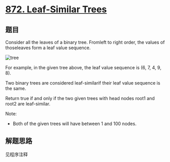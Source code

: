 # [872. Leaf-Similar Trees](https://leetcode-cn.com/problems/leaf-similar-trees/)

## 题目

Consider all the leaves of a binary tree. Fromleft to right order, the values of thoseleaves form a leaf value sequence.

![tree](tree.png)

For example, in the given tree above, the leaf value sequence is (6, 7, 4, 9, 8).

Two binary trees are considered leaf-similarif their leaf value sequence is the same.

Return true if and only if the two given trees with head nodes root1 and root2 are leaf-similar.

Note:

- Both of the given trees will have between 1 and 100 nodes.

## 解题思路

见程序注释
